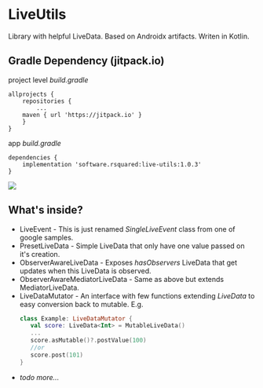 # LiveUtils
Library with helpful LiveData.
Based on Androidx artifacts.
Writen in Kotlin.

## Gradle Dependency (jitpack.io)

project level _build.gradle_
```Gradle
allprojects {
    repositories {
        ...
	maven { url 'https://jitpack.io' }
    }
}
```

app _build.gradle_
```Gradle
dependencies {
    implementation 'software.rsquared:live-utils:1.0.3'
}
```
[![](https://jitpack.io/v/software.rsquared/live-utils.svg)](https://jitpack.io/#software.rsquared/live-utils)

## What's inside?

* LiveEvent - This is just renamed _SingleLiveEvent_ class from one of google samples. 
* PresetLiveData - Simple LiveData that only have one value passed on it's creation.
* ObserverAwareLiveData - Exposes _hasObservers_ LiveData that get updates when this LiveData is observed.
* ObserverAwareMediatorLiveData - Same as above but extends MediatorLiveData. 
* LiveDataMutator - An interface with few functions extending _LiveData_ to easy conversion back to mutable. E.g. 
  ```Kotlin
  class Example: LiveDataMutator {
     val score: LiveData<Int> = MutableLiveData()
     ...
     score.asMutable()?.postValue(100)
     //or
     score.post(101)
  }
  ```
* _todo more..._
